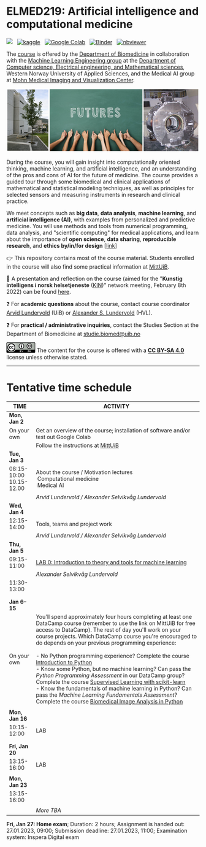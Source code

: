 # ELMED219: Artificial intelligence and computational medicine

<p>

[<img src="https://deepnote.com/buttons/launch-in-deepnote-small.svg">](https://deepnote.com/launch?url=https%3A%2F%2Fgithub.com%2Fmmiv-ml%2FELMED219) &nbsp; [![kaggle](https://camo.githubusercontent.com/a08ca511178e691ace596a95d334f73cf4ce06e83a5c4a5169b8bb68cac27bef/68747470733a2f2f6b6167676c652e636f6d2f7374617469632f696d616765732f6f70656e2d696e2d6b6167676c652e737667)](https://www.kaggle.com/alexanderlundervold/code) &nbsp;  [![Google Colab](https://colab.research.google.com/assets/colab-badge.svg)](https://colab.research.google.com/github/MMIV-ML/ELMED219/blob/main/) &nbsp; [![Binder](https://mybinder.org/badge_logo.svg)](https://mybinder.org/v2/gh/MMIV-ML/ELMED219/HEAD) &nbsp; [![nbviewer](https://raw.githubusercontent.com/jupyter/design/master/logos/Badges/nbviewer_badge.svg)](https://nbviewer.org/github/MMIV-ML/ELMED219/tree/main/)
</p>

The [course](https://www.uib.no/en/course/ELMED219) is offered by the [Department of Biomedicine](https://www.uib.no/biomedisin) in collaboration with the [Machine Learning Engineering group](https://github.com/HVL-ML) at the [Department of Computer science, Electrical engineering, and Mathematical sciences](https://www.hvl.no/en/about/management/faculty-of-engineering-and-science/department-of-computer-science-electrical-engineering-and-mathematical-sciences-ny-side), Western Norway University of Applied Sciences, and the Medical AI group at [Mohn Medical Imaging and Visualization Center](https://mmiv.no/).

<img src="./assets/elmed219_logo.png" width="700"> <br>


During the course, you will gain insight into computationally oriented thinking, machine learning, and artificial intelligence, and an understanding of the pros and cons of AI for the future of medicine. The course provides a guided tour through some biomedical and clinical applications of mathematical and statistical modeling techniques, as well as principles for selected sensors and measuring instruments in research and clinical practice.


We meet concepts such as **big data**, **data analysis**, **machine learning**, and **artificial intelligence (AI)**, with examples from personalized and predictive medicine. You will use methods and tools from numerical programming, data analysis, and "scientific computing" for medical applications, and learn about the importance of **open science**, **data sharing**, **reproducible research**, and **ethics by/in/for design** [[link](https://ec.europa.eu/info/funding-tenders/opportunities/docs/2021-2027/horizon/guidance/ethics-by-design-and-ethics-of-use-approaches-for-artificial-intelligence_he_en.pdf)]

:point_right: This repository contains most of the course material. Students enrolled in the course will also find some practical information at [MittUiB](https://mitt.uib.no/courses/33274).

:eyes: A presentation and reflection on the course (aimed for the "**Kunstig intelligens i norsk helsetjeneste** ([KIN](https://ehealthresearch.no/kin))" network meeting, February 8th 2022) can be found [here](https://docs.google.com/presentation/d/e/2PACX-1vQ2goLSZsIjeCQrjUnA4lfnXe2wgsgDpUXWe8be4K_pTqo4OD9qELxDlJyKknYVdCjJ34-Q4gcu-yYx/pub?start=false&loop=false&delayms=3000).

:question: For **academic questions** about the course, contact course coordinator [Arvid Lundervold](https://www.uib.no/en/persons/Arvid.Lundervold) (UiB) or [Alexander S. Lundervold](https://www.hvl.no/en/employee/?user=Alexander.Selvikvag.Lundervold) (HVL).

:question: For **practical / administrative inquiries**, contact the Studies Section at the Department of Biomedicine at studie.biomed@uib.no


<img src="./assets/cc_by_sa.png" width="75"> The content for the course is offered with a <b><a href="http://creativecommons.org/licenses/by-sa/4.0">CC BY-SA 4.0</a></b> license unless otherwise stated.


--------

# Tentative time schedule


| **TIME**                    | ACTIVITY                                                                                |
| --------------------------- | -------------------------------------------------------------------------------------------------------------------------------------------------------------------------------- |
| **Mon, Jan 2** |                                                                                               |
| On your own                 | Get an overview of the course; installation of software and/or test out Google Colab                                                                                                                                                                                                                                                                       |
|                             | Follow the instructions at [MittUiB](https://mitt.uib.no/courses/40381)                                                                                                                                                                                                                                                                  |
| **Tue, Jan 3**          |                                                                                                                                                                                        |
| 08:15-10:00  <br> 10.15-12.00    | About the course / Motivation lectures<br>&nbsp;Computational medicine<br>&nbsp;Medical AI     |
|                             | *Arvid Lundervold / Alexander Selvikvåg Lundervold*   |                                                                                                                                                                                                                                                                                                                          |
| **Wed, Jan 4**          |                                                                                                                                                                                                                                                                             |
| 12:15-14:00                 | Tools, teams and project work                                                                                                              |
|                             | *Arvid Lundervold / Alexander Selvikvåg Lundervold*                                                                                                                                                                                                                                                                                                       |
| **Thu, Jan 5**          |                                                                                                                                                                                                                                                                                                                                                   |
| 09:15-11:00                 | [LAB 0: Introduction to theory and tools for machine learning](./Lab0-ML/)                                                                                                                                                                                                                                                                                                  |
|                             | *Alexander Selvikvåg Lundervold*                                                                                                                               |
| 11:30-13:00                 |                                                                                                                                                                                                                                                                                         |
|                             |                                                                                                                                                                           |
|                             |                                                                                                                                                                             |
| **Jan 6&ndash;15**  |                                                                                                                                                                              |
| On your own                 | You'll spend approximately four hours completing at least one DataCamp course (remember to use the link on MittUiB for free access to DataCamp). The rest of day you'll work on your course projects. Which DataCamp course you're encouraged to do depends on your previous programming experience:<br><br>- No Python programming experience? Complete the course [Introduction to Python](https://learn.datacamp.com/courses/intro-to-python-for-data-science)<br>- Know some Python, but no machine learning? Can pass the *Python Programming Assessment* in our DataCamp group? Complete the course [Supervised Learning with scikit-learn](https://learn.datacamp.com/courses/supervised-learning-with-scikit-learn)<br>- Know the fundamentals of machine learning in Python? Can pass the *Machine Learning Fundamentals Assessment*? Complete the course [Biomedical Image Analysis in Python](https://learn.datacamp.com/courses/biomedical-image-analysis-in-python) |
|                             |                                                                                                                                                                         |
| **Mon, Jan 16**         |                                                                                                                                                                                                                                                                |
| 10:15-12:00                 | LAB                                                                                                                             |
|                             |                                                                                                                                                                         |
|                             |                                                                                                                                                                       |
| **Fri, Jan 20**         |                                                                            
| 13:15-16:00                 | LAB |
|||
| **Mon, Jan 23**         |                                                                                                                                                                                                                                                                      |
| 13:15-16:00                 | |                                                                                                                                                       |
|                             |                                                                                                                                                                            |
||_More TBA_                                                                                                                                                 |


**Fri, Jan 27: Home exam**; Duration: 2 hours;  Assignment is handed out: 27.01.2023, 09:00; Submission deadline: 27.01.2023, 11:00; Examination system: Inspera Digital exam
